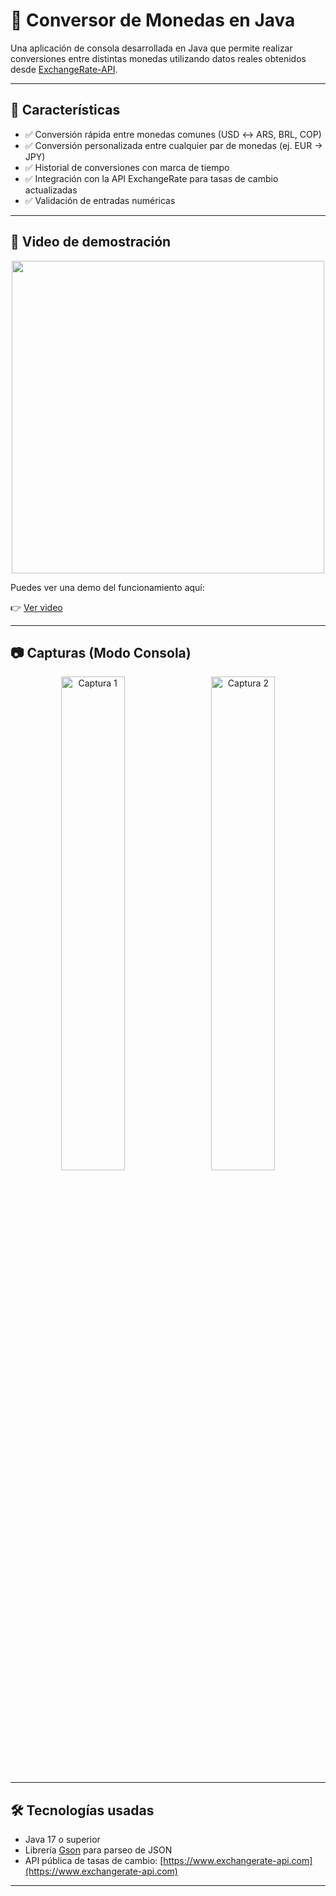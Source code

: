 # 💱 Conversor de Monedas en Java

Una aplicación de consola desarrollada en Java que permite realizar conversiones entre distintas monedas utilizando datos reales obtenidos desde [ExchangeRate-API](https://www.exchangerate-api.com/).

---

## 🚀 Características

- ✅ Conversión rápida entre monedas comunes (USD ↔ ARS, BRL, COP)
- ✅ Conversión personalizada entre cualquier par de monedas (ej. EUR → JPY)
- ✅ Historial de conversiones con marca de tiempo
- ✅ Integración con la API ExchangeRate para tasas de cambio actualizadas
- ✅ Validación de entradas numéricas

---
## 🎥 Video de demostración
<p align="center">
  <img src="[https://github.com/tu-usuario/tu-repo/assets/tu-id/tuimagen](https://github.com/user-attachments/assets/79f592a7-90f6-4444-8142-458d1379cfc0).gif" width="500"/>
</p>
Puedes ver una demo del funcionamiento aquí:

👉 [Ver video](./demo/demo.mp4)


---
## 📷 Capturas (Modo Consola)

<p align="center">
  <img src="https://github.com/user-attachments/assets/41ad8b35-6570-4958-a3b2-60313bf8d32a" alt="Captura 1" width="45%" style="margin-right: 10px;"/>
  <img src="https://github.com/user-attachments/assets/cec71c86-3a35-497f-af44-98b181184f26" alt="Captura 2" width="45%"/>
</p>

---

## 🛠️ Tecnologías usadas

- Java 17 o superior
- Librería [Gson](https://github.com/google/gson) para parseo de JSON
- API pública de tasas de cambio: [https://www.exchangerate-api.com](https://www.exchangerate-api.com)

---
